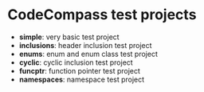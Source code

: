 # CodeCompass test projects
 * **simple**: very basic test project
 * **inclusions**: header inclusion test project
 * **enums**: enum and enum class test project
 * **cyclic**: cyclic inclusion test project
 * **funcptr**: function pointer test project
 * **namespaces**: namespace test project
